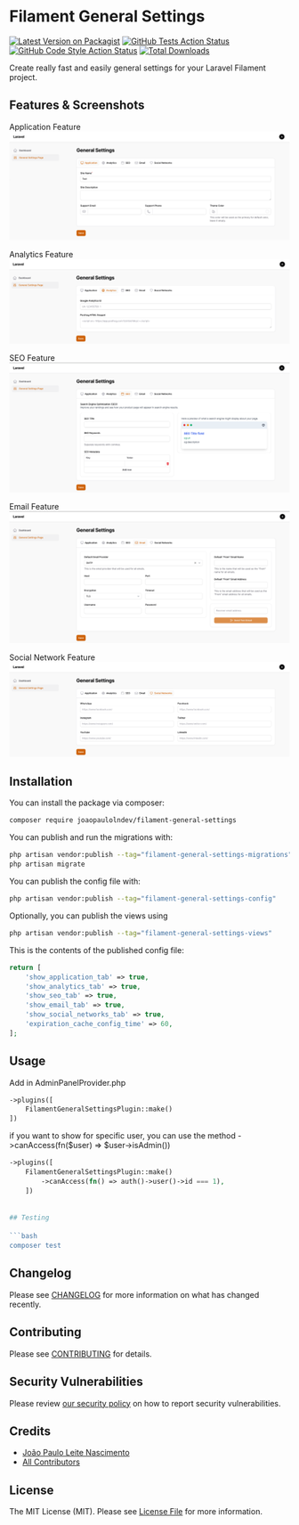 # Filament General Settings

[![Latest Version on Packagist](https://img.shields.io/packagist/v/joaopaulolndev/filament-general-settings.svg?style=flat-square)](https://packagist.org/packages/joaopaulolndev/filament-general-settings)
[![GitHub Tests Action Status](https://img.shields.io/github/actions/workflow/status/joaopaulolndev/filament-general-settings/run-tests.yml?branch=main&label=tests&style=flat-square)](https://github.com/joaopaulolndev/filament-general-settings/actions?query=workflow%3Arun-tests+branch%3Amain)
[![GitHub Code Style Action Status](https://img.shields.io/github/actions/workflow/status/joaopaulolndev/filament-general-settings/fix-php-code-styling.yml?branch=main&label=code%20style&style=flat-square)](https://github.com/joaopaulolndev/filament-general-settings/actions?query=workflow%3A"Fix+PHP+code+styling"+branch%3Amain)
[![Total Downloads](https://img.shields.io/packagist/dt/joaopaulolndev/filament-general-settings.svg?style=flat-square)](https://packagist.org/packages/joaopaulolndev/filament-general-settings)



Create really fast and easily general settings for your Laravel Filament project.

## Features & Screenshots
Application Feature
![Screenshot of Application Feature](./art/general_settings_1.png)

Analytics Feature
![Screenshot of Application Feature](./art/general_settings_2.png)

SEO Feature
![Screenshot of Application Feature](./art/general_settings_3.png)

Email Feature
![Screenshot of Application Feature](./art/general_settings_4.png)

Social Network Feature
![Screenshot of Application Feature](./art/general_settings_5.png)

## Installation

You can install the package via composer:

```bash
composer require joaopaulolndev/filament-general-settings
```

You can publish and run the migrations with:

```bash
php artisan vendor:publish --tag="filament-general-settings-migrations"
php artisan migrate
```

You can publish the config file with:

```bash
php artisan vendor:publish --tag="filament-general-settings-config"
```

Optionally, you can publish the views using

```bash
php artisan vendor:publish --tag="filament-general-settings-views"
```

This is the contents of the published config file:

```php
return [
    'show_application_tab' => true,
    'show_analytics_tab' => true,
    'show_seo_tab' => true,
    'show_email_tab' => true,
    'show_social_networks_tab' => true,
    'expiration_cache_config_time' => 60,
];
```

## Usage
Add in AdminPanelProvider.php
```php
->plugins([
    FilamentGeneralSettingsPlugin::make()
])
```
if you want to show for specific user, you can use the method ->canAccess(fn($user) => $user->isAdmin())
```php
->plugins([
    FilamentGeneralSettingsPlugin::make()
        ->canAccess(fn() => auth()->user()->id === 1),
    ])
```

```php

## Testing

```bash
composer test
```

## Changelog

Please see [CHANGELOG](CHANGELOG.md) for more information on what has changed recently.

## Contributing

Please see [CONTRIBUTING](.github/CONTRIBUTING.md) for details.

## Security Vulnerabilities

Please review [our security policy](../../security/policy) on how to report security vulnerabilities.

## Credits

- [João Paulo Leite Nascimento](https://github.com/joaopaulolndev)
- [All Contributors](../../contributors)

## License

The MIT License (MIT). Please see [License File](LICENSE.md) for more information.
